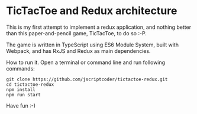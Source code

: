 # TicTacToe and Redux architecture

This is my first attempt to implement a redux application, and nothing better than this paper-and-pencil game, TicTacToe, to do so :-P.

The game is written in TypeScript using ES6 Module System, built with Webpack, and has RxJS and Redux as main dependencies.

How to run it. Open a terminal or command line and run following commands:
```
git clone https://github.com/jscriptcoder/tictactoe-redux.git
cd tictactoe-redux
npm install
npm run start
```

Have fun :-)
